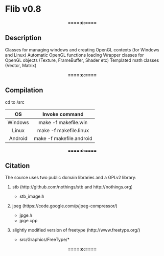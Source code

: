 <h1>Flib v0.8</h1>
<p align="center"><b>====:o:====</b></p>
<h2>Description</h2>

Classes for managing windows and creating OpenGL contexts (for Windows and Linux)
Automatic OpenGL functions loading
Wrapper classes for OpenGL objects (Texture, FrameBuffer, Shader etc)
Templated math classes (Vector, Matrix)

<p align="center"><b>====:o:====</b></p>
<h2>Compilation</h2>

cd to /src

|    OS   |     Invoke command     |
|:-------:|:----------------------:|
| Windows |  make -f makefile.win  |
|  Linux  | make -f makefile.linux |
| Android |make -f makefile.android|

<p align="center"><b>====:o:====</b></p>
<h2>Citation</h2>
The source uses two public domain libraries and a GPLv2 library:
<ol>
	<li>
		<p>stb (http://github.com/nothings/stb and http://nothings.org)</p>
		<ul type="*">
			<li>stb_image.h</li>
		</ul>
	</li>
	<li>
		<p>jpeg (https://code.google.com/p/jpeg-compressor/)</p>
		<ul type="*">
			<li>jpge.h</li>
			<li>jpge.cpp</li>
		</ul>
	</li>
	<li>
		<p>slightly modified version of freetype (http://www.freetype.org/)</p>
		<ul type="*">
			<li>src/Graphics/FreeType/*</li>
		</ul>
	</li>
</ol>
<p align="center"><b>====:o:====</b></p>